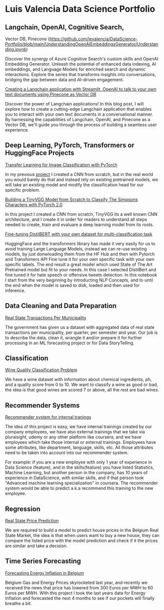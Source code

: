 Luis Valencia Data Science Portfolio
===============

## Langchain, OpenAI, Cognitive Search, 
Vector DB, Pinecone
(https://github.com/levalencia/DataScience-Portfolio/blob/main/UnderstandingOpenAIEmbeddingsGenerator/Understanding.ipynb)

Discover the synergy of Azure Cognitive Search's custom skills and OpenAI Embedding Generator. Unleash the potential of enhanced data indexing, AI embeddings, and Language Models for enriched search and dynamic interactions. Explore the  series that transforms insights into conversations, bridging the gap between data and AI-driven engagement. 

[Creating a Langchain application with Streamlit, OpenAI to talk to your own text documents using Pinecone as Vector DB](https://github.com/levalencia/DataScience-Portfolio/blob/main/LangChainWithTextFile/LangChainWithTextFile.ipynb)

Discover the power of Langchain applications! In this blog post, I will explore how to create a cutting-edge Langchain application that enables you to interact with your own text documents in a conversational manner. By harnessing the capabilities of  Langchain, OpenAI, and Pinecone as a Vector DB, we'll guide you through the process of building a seamless user experience.

## Deep Learning, PyTorch, Transformers or  HuggingFace Projects

[Transfer Learning for Image Classification with PyTorch](https://github.com/levalencia/DataScience-Portfolio/blob/main/TransferLearningWithPytorch/Transfer_Learning_for_Image_Classification.ipynb)

In my previous [project](https://github.com/levalencia/DataScience-Portfolio/blob/main/SimpsonsClassifier/Pytorch%20-%20Simpsons%20Multi%20Classifier.ipynb) I created a CNN from scratch, but in the real world you would barely do that and instead rely on existing pretrained models, we will take an existing model and modify the classification head for our specific problem.


[Building a TinyVGG Model from Scratch to Classify The Simpsons Characters with PyTorch 2.0](https://github.com/levalencia/DataScience-Portfolio/blob/main/SimpsonsClassifier/Pytorch%20-%20Simpsons%20Multi%20Classifier.ipynb)

In this project I created a CNN from scratch, TinyVGG its a well known CNN architecture, and I create it in order for readers to understand all steps needed to create, train and evaluare a deep learning model from its roots.


[Fine-tuning DistilBERT with your own dataset for multi-classification task](https://github.com/levalencia/DataScience-Portfolio/blob/main/FineTuningDistilbert/HateSpeechFineTuningWithDistilberta.ipynb)

HuggingFace and the transformers library has made it very easily for us to avoid training Large Language Models, instead we can re-use existing models, by just donwloading them from the HF Hub and then with Pytorch and Transfomers API Fine tune it for your own specific task with your own specific labels. The end result a great model which used State of The Art Pretrained model but fit to your needs.  In this case I selected DistilBert and fine tuned it for hate speech or offensive tweets detection.  In this notebook I start from the very beginning by introducting NLP Concepts, and to until the end when the model is saved to disk, loaded and then used for inference.

## Data Cleaning and Data Preparation


[Real State Transactions Per Municipality](RealStateTransactionsPerMunicipality/Real%20State%20Analysis.ipynb)

The government has given us a dataset with aggregated data of real state transactions per municipality, per quarter, per semester and year. Our job is to describe the data, clean it, wrangle it and/or prepare it for further processing in an ML forecasting project or for Data StoryTelling.



## Classification
  

[Wine Quality Classification Problem](WineClassification/WineClassificationProject.ipynb)

We have a wine dataset with information about chemical ingredients, ph, and a quality score from 0 to 10. We want to classify a wine as good or bad, the idea is that good wines are scored 7 or above, all the rest are bad wines.



## Recommender Systems


[Recommender system for  internal tranings](RecommenderSystemsTraining/TrainingRecomendations.ipynb)

The idea of this project is easy, we have internal trainings created by our company employees, we have also external trainings that we take via pluralsight, udemy or any other platform like coursera, and we have employees which take those internal or external trainings. Employees have some attributes, like department, language, skills, etc. All those attributes need to be taken into account into our recommender system.

For example: if you are a new employee with only 1 year of experience in Data Science (feature), and in the skills(feature) you have listed Statistics, Machine Learning, but another person in the company, has 10 years of experience in DataScience, with similar skills, and if that person took "Advanced machine learning specialization" in coursera. The recommender system would be able to predict a.k.a recommend this training to the new employee.




## Regression

[Real State Price Prediction](RealStatePricePrediction/Demo.ipynb)

We are required to build a model to predict house prices in the Belgium Real State Market, the idea is that when users want to buy a new house, they can compare the listed price with the model prediction and check if it the prices are similar and take a decision.


## Time Series Forecasting

[Forecasting Energy Inflation in Belgium](ForecastEnergyInflationBelgium/Sarimax.ipynb)

Belgium Gas and Energy Prices skyrocketed last year, and recently we received the news that price has lowered from 300 Euros per MWH to 60 Euros per MWH. With this project I took the last years data for Energy Inflation and forecasted the next 4 months to see if our pockets will finally breathe a bit.


